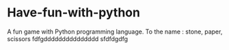 # Have-fun-with-python
A fun game with Python programming language. To the name : stone, paper, scissors
fdfgddddddddddddddd
sfdfdgdfg
